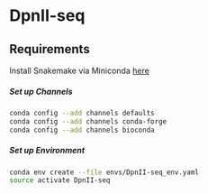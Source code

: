 # DpnII-seq
## Requirements
Install Snakemake via Miniconda [here](https://snakemake.readthedocs.io/en/stable/getting_started/installation.html)
##### Set up Channels
```bash
conda config --add channels defaults
conda config --add channels conda-forge
conda config --add channels bioconda
```
##### Set up Environment
```bash
conda env create --file envs/DpnII-seq_env.yaml
source activate DpnII-seq
```
